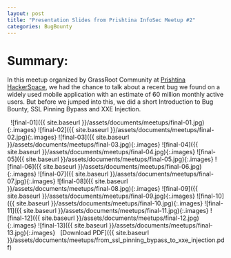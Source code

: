 ```yaml
---
layout: post
title: "Presentation Slides from Prishtina InfoSec Meetup #2"
categories: BugBounty
---
```


# Summary:
In this meetup organized by GrassRoot Community at [Prishtina HackerSpace](https://twitter.com/prnhackerspace), we had the chance to talk about a recent bug we found on a widely used mobile application with an estimate of 60 million monthly active users. But before we jumped into this, we did a short Introduction to Bug Bounty, SSL Pinning Bypass and XXE Injection.
&nbsp;



&nbsp;
![final-01]({{ site.baseurl }}/assets/documents/meetups/final-01.jpg){:.images}
![final-02]({{ site.baseurl }}/assets/documents/meetups/final-02.jpg){:.images}
![final-03]({{ site.baseurl }}/assets/documents/meetups/final-03.jpg){:.images}
![final-04]({{ site.baseurl }}/assets/documents/meetups/final-04.jpg){:.images}
![final-05]({{ site.baseurl }}/assets/documents/meetups/final-05.jpg){:.images}
![final-06]({{ site.baseurl }}/assets/documents/meetups/final-06.jpg){:.images}
![final-07]({{ site.baseurl }}/assets/documents/meetups/final-07.jpg){:.images}
![final-08]({{ site.baseurl }}/assets/documents/meetups/final-08.jpg){:.images}
![final-09]({{ site.baseurl }}/assets/documents/meetups/final-09.jpg){:.images}
![final-10]({{ site.baseurl }}/assets/documents/meetups/final-10.jpg){:.images}
![final-11]({{ site.baseurl }}/assets/documents/meetups/final-11.jpg){:.images}
![final-12]({{ site.baseurl }}/assets/documents/meetups/final-12.jpg){:.images}
![final-13]({{ site.baseurl }}/assets/documents/meetups/final-13.jpg){:.images}
&nbsp;
[Download PDF]({{ site.baseurl }}/assets/documents/meetups/from_ssl_pinning_bypass_to_xxe_injection.pdf)